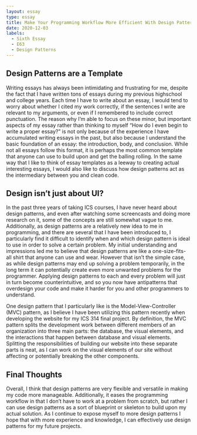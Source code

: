 ```yaml
---
layout: essay
type: essay
title: Make Your Programming Workflow More Efficient With Design Patterns
date: 2020-12-03
labels:
  - Sixth Essay
  - E63
  - Design Patterns
---
```


## Design Patterns are a Template

Writing essays has always been intimidating and frustrating for me, despite the fact that I have written tons of essays during my previous highschool and college years. Each time I have to write about an essay, I would tend to worry about whether I cited my work correctly, if the sentences I write are relevant to my arguments, or even if I remembered to include correct punctuation. The reason why I’m able to focus on these minor, but important aspects of my essay rather than thinking to myself “How do I even begin to write a proper essay?” is not only because of the experience I have accumulated writing essays in the past, but also because I understand the basic foundation of an essay: the introduction, body, and conclusion. While not all essays follow this format, it is perhaps the most common template that anyone can use to build upon and get the balling rolling. In the same way that I like to think of essay templates as a leeway to creating actual interesting essays, I would also like to discuss how design patterns act as the intermediary between you and clean code.

## Design isn’t just about UI?

In the past three years of taking ICS courses, I have never heard about design patterns, and even after watching some screencasts and doing more research on it, some of the concepts are still somewhat vague to me. Additionally, as design patterns are a relatively new idea to me in programming, and there are several that I have been introduced to, I particularly find it difficult to identify when and which design pattern is ideal to use in order to solve a certain problem.
My initial understanding and impressions led me to believe that design patterns are like a one-size-fits-all shirt that anyone can use and wear. However that isn’t the simple case, as while design patterns may end up solving a problem temporarily, in the long term it can potentially create even more unwanted problems for the programmer. Applying design patterns to each and every problem will just in turn become counterintuitive, and so you now have antipatterns that overdesign your code and make it harder for you and other programmers to understand. 

One design pattern that I particularly like is the Model-View-Controller (MVC) pattern, as I believe I have been utilizing this pattern recently when developing the website for my ICS 314 final project. By definition, the MVC pattern splits the development work between different members of an organization into three main parts: the database, the visual elements, and the interactions that happen between database and visual elements. Splitting the responsibilities of building our website into these separate parts is neat, as I can work on the visual elements of our site without affecting or potentially breaking the other components.

## Final Thoughts

Overall, I think that design patterns are very flexible and versatile in making my code more manageable. Additionally, it eases the programming workflow in that I don’t have to work at a problem from scratch, but rather I can use design patterns as a sort of blueprint or skeleton to build upon my actual solution. As I continue to expose myself to more design patterns I hope that with more experience and knowledge, I can effectively use design patterns for my future projects.
